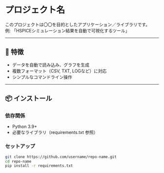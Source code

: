 # プロジェクト名

このプロジェクトは〇〇を目的としたアプリケーション／ライブラリです。  
例: 「HSPICEシミュレーション結果を自動で可視化するツール」

---

## 🚀 特徴
- データを自動で読み込み、グラフを生成
- 複数フォーマット（CSV, TXT, LOGなど）に対応
- シンプルなコマンドライン操作

---

## 📦 インストール

### 依存関係
- Python 3.9+
- 必要なライブラリ（requirements.txt 参照）

### セットアップ
```bash
git clone https://github.com/username/repo-name.git
cd repo-name
pip install -r requirements.txt